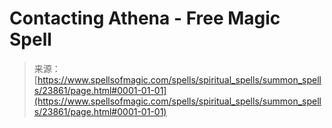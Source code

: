 <!--yml
category: 未分类
date: 2024-06-12 19:09:20
-->

# Contacting Athena - Free Magic Spell

> 来源：[https://www.spellsofmagic.com/spells/spiritual_spells/summon_spells/23861/page.html#0001-01-01](https://www.spellsofmagic.com/spells/spiritual_spells/summon_spells/23861/page.html#0001-01-01)